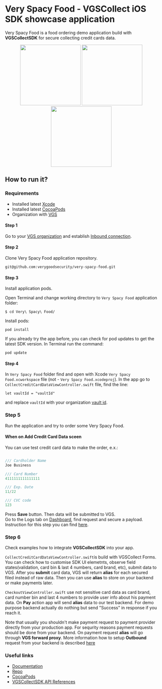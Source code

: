 # Very Spacy Food - VGSCollect iOS SDK showcase application


Very Spacy Food is a food ordering demo application build with **VGSCollectSDK** for secure collecting credit cards data.

<p align="center">
<img src="https://github.com/verygoodsecurity/very-spacy-food/blob/master/app_order_screen.png" width="200">    <img src="https://github.com/verygoodsecurity/very-spacy-food/blob/master/app_collect_card_data_screen.png" width="200">    <img src="https://github.com/verygoodsecurity/very-spacy-food/blob/master/app_confirmation_screen.png" width="200">
</p>

## How to run it?
### Requirements

- Installed latest <a href="https://apps.apple.com/us/app/xcode/id497799835?mt=12" target="_blank">Xcode</a>
- Installed latest <a href="https://guides.cocoapods.org/using/getting-started.html#installation" target="_blank">CocoaPods</a>
- Organization with <a href="https://www.verygoodsecurity.com/">VGS</a>


#### Step 1

Go to your <a href="https://dashboard.verygoodsecurity.com/" target="_blank">VGS organization</a> and establish <a href="https://www.verygoodsecurity.com/docs/getting-started/quick-integration#securing-inbound-connection" target="_blank">Inbound connection</a>. 

#### Step 2

Clone Very Spacy Food application repository.

``git@github.com:verygoodsecurity/very-spacy-food.git``

#### Step 3

Install application pods.

Open Terminal and change working directory to `Very Spacy Food` application folder:

    $ cd Very\ Spacy\ Food/

Install pods:

    pod install

If you already try the app before, you can check for pod updates to get the latest SDK version. In Terminal run the command:

    pod update


#### Step 4

In `Very Spacy Food` folder find and open with Xcode `Very Spacy Food.xcworkspace` file (not - `Very Spacy Food.xcodeproj`).
In the app go to `CollectCreditCardDataViewController.swift` file, find the line:

    let vaultId = "vaultId"

and replace `vaultId` with your organization
 <a href="https://www.verygoodsecurity.com/docs/terminology/nomenclature#vault" target="_blank">vault id</a>. 
 
### Step 5 

Run the application and try to order some Very Spacy Food.</br>

#### When on Add Credit Card Data sceen

You can use test credit card data to make the order, e.x.:

``` swift

/// Cardholder Name 
Joe Business

/// Card Number   
4111111111111111

/// Exp. Date  
11/22

/// CVC code
123

```
Press **Save** button. Then data will be submitted to VGS.  
Go to the Logs tab on <a href="http://dashboard.verygoodsecurity.com" target="_blank">Dashboard</a>, find request and secure a payload.  
Instruction for this step you can find <a href="https://www.verygoodsecurity.com/docs/getting-started/quick-integration#securing-inbound-connection" target="_blank">here</a>.

### Step 6

Check examples how to integrate **VGSCollectSDK** into your app.

`CollectCreditCardDataViewController.swift`is build with VGSCollect Forms. You can check how to customise SDK UI elemetnts, observe field states(validation, card bin & last 4 numbers, card brand, etc), submit data to VGS. After you **submit** card data, VGS will return **alias** for each secured filed instead of raw data. Then you can use **alias** to store on your backend or make payments later.

`CheckoutViewController.swift` use not sensitive card data as card brand, card number bin and last 4 numbers to provide user info about his payment data. On **Pay** action app will send **alias** data to our test backend. For demo purpose backend actually do nothing but send "Success" in response if you reach it. 

Note that usually you shouldn't make payment request to payment provider directly from your production app. For sequrity reasons payment requests should be done from your backend. On payment request **alias** will go through **VGS forward proxy**. More information how to setup **Outbound** request from your backend is described <a href="https://www.verygoodsecurity.com/docs/guides/outbound-connection" target="_blank"> here</a> 

### Useful links

- <a href="https://www.verygoodsecurity.com/docs/vgs-collect/ios-sdk/index" target="_blank">Documentation</a> 
- <a href="https://github.com/verygoodsecurity/vgs-collect-ios" target="_blank">Repo</a> 
- <a href="http://cocoapods.org/pods/VGSCollectSDK" target="_blank">CocoaPods</a> 
- <a href="TODO" target="_blank">VGSCollectSDK API References</a> 
